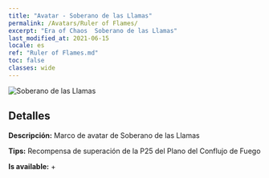 ```yaml
---
title: "Avatar - Soberano de las Llamas"
permalink: /Avatars/Ruler of Flames/
excerpt: "Era of Chaos  Soberano de las Llamas"
last_modified_at: 2021-06-15
locale: es
ref: "Ruler of Flames.md"
toc: false
classes: wide
---
```

 ![Soberano de las Llamas](/images/a/avatarFrame_39.png)

## Detalles

 **Descripción:** Marco de avatar de Soberano de las Llamas 

 **Tips:** Recompensa de superación de la P25 del Plano del Conflujo de Fuego 

 **Is available:**  + 

